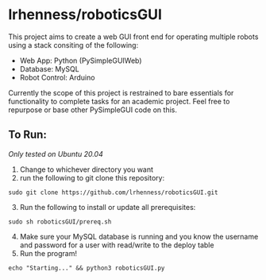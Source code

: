 # lrhenness/roboticsGUI

This project aims to create a web GUI front end for operating multiple robots using a stack consiting of the following:

* Web App: Python (PySimpleGUIWeb)
* Database: MySQL
* Robot Control: Arduino

Currently the scope of this project is restrained to bare essentials for functionality to complete tasks for an academic project. Feel free to repurpose or base other PySimpleGUI code on this.

## To Run:

*Only tested on Ubuntu 20.04*
1. Change to whichever directory you want
2. run the following to git clone this repository:

``` sudo git clone https://github.com/lrhenness/roboticsGUI.git ```

3. Run the following to install or update all prerequisites:

``` sudo sh roboticsGUI/prereq.sh ```

4. Make sure your MySQL database is running and you know the username and password for a user with read/write to the deploy table
5. Run the program!

``` echo "Starting..." && python3 roboticsGUI.py ```
